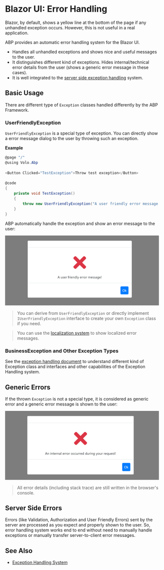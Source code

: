 # Blazor UI: Error Handling

Blazor, by default, shows a yellow line at the bottom of the page if any unhandled exception occurs. However, this is not useful in a real application.

ABP provides an automatic error handling system for the Blazor UI.

* Handles all unhandled exceptions and shows nice and useful messages to the user.
* It distinguishes different kind of exceptions. Hides internal/technical error details from the user (shows a generic error message in these cases).
* It is well integrated to the [server side exception handling](../../Exception-Handling.md) system.

## Basic Usage

There are different type of `Exception` classes handled differently by the ABP Framework.

### UserFriendlyException

`UserFriendlyException` is a special type of exception. You can directly show a error message dialog to the user by throwing such an exception.

**Example**

````csharp
@page "/"
@using Volo.Abp

<Button Clicked="TestException">Throw test exception</Button>

@code
{
    private void TestException()
    {
        throw new UserFriendlyException("A user friendly error message!");
    }
}
````

ABP automatically handle the exception and show an error message to the user:

![blazor-user-friendly-exception](../../images/blazor-user-friendly-exception.png)

> You can derive from `UserFriendlyException` or directly implement `IUserFriendlyException` interface to create your own `Exception` class if you need.

> You can use the [localization system](Localization.md) to show localized error messages.

### BusinessException and Other Exception Types

See the [exception handling document](../../Exception-Handling.md) to understand different kind of Exception class and interfaces and other capabilities of the Exception Handling system.

## Generic Errors

If the thrown `Exception` is not a special type, it is considered as generic error and a generic error message is shown to the user:

![blazor-generic-exception-message](../../images/blazor-generic-exception-message.png)

> All error details (including stack trace) are still written in the browser's console.

## Server Side Errors

Errors (like Validation, Authorization and User Friendly Errors) sent by the server are processed as you expect and properly shown to the user. So, error handling system works end to end without need to manually handle exceptions or manually transfer server-to-client error messages.

## See Also

* [Exception Handling System](../../Exception-Handling.md)
